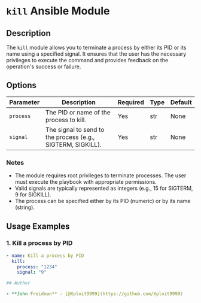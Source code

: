 # `kill` Ansible Module

## Description

The `kill` module allows you to terminate a process by either its PID or its name using a specified signal. It ensures that the user has the necessary privileges to execute the command and provides feedback on the operation's success or failure.

## Options

| Parameter | Description                                                | Required | Type | Default |
|-----------|-----------------------------------------------------------|----------|------|---------|
| `process` | The PID or name of the process to kill.                   | Yes      | str  | None    |
| `signal`  | The signal to send to the process (e.g., SIGTERM, SIGKILL). | Yes      | str  | None    |

### Notes
- The module requires root privileges to terminate processes. The user must execute the playbook with appropriate permissions.
- Valid signals are typically represented as integers (e.g., 15 for SIGTERM, 9 for SIGKILL).
- The process can be specified either by its PID (numeric) or by its name (string).

## Usage Examples

### 1. Kill a process by PID
```yaml
- name: Kill a process by PID
  kill:
    process: "1234"
    signal: "9"

## Author

- **John Freidman** - [@Xploit9999](https://github.com/Xploit9999)

